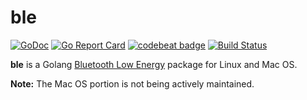 # ble

[![GoDoc](https://godoc.org/github.com/radiantrfid/ble?status.svg)](https://godoc.org/github.com/radiantrfid/ble)
[![Go Report Card](https://goreportcard.com/badge/go-ble/ble)](https://goreportcard.com/report/go-ble/ble)
[![codebeat badge](https://codebeat.co/badges/ba9fae6e-77d2-4173-8587-36ac8756676b)](https://codebeat.co/projects/github-com-go-ble-ble-master)
[![Build Status](https://travis-ci.org/go-ble/ble.svg?branch=master)](https://travis-ci.org/go-ble/ble)

**ble** is a Golang [Bluetooth Low Energy](https://en.wikipedia.org/wiki/Bluetooth_Low_Energy) package for Linux and Mac OS.

**Note:** The Mac OS portion is not being actively maintained.
